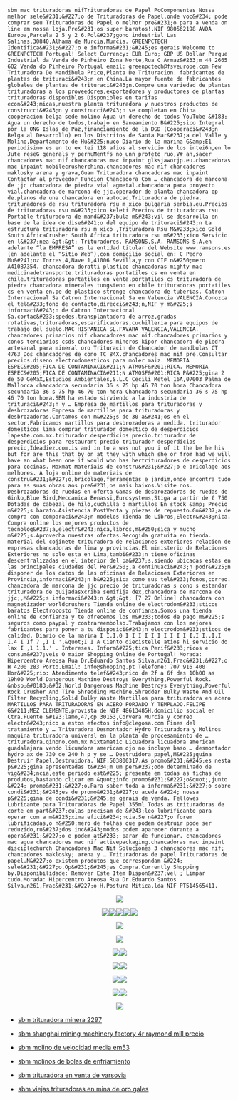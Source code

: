 
```
sbm mac trituradoras nifTrituradoras de Papel PcComponentes Nossa melhor sele&#231;&#227;o de Trituradoras de Papel,onde voc&#234; pode comprar seu Trituradoras de Papel o melhor pre&#231;o para a venda on line em nossa loja.Pre&#231;os super baratos!.NIF 980562198 AVDA Europa,Parcela 2 5 y 2 6.Pol&#237;gono industrial Las Salinas,30840,Alhama de Murcia,Murcia. GREENPCTECH Identifica&#231;&#227;o e informa&#231;&#245;es gerais Welcome to GREENPCTECH Portugal! Select Currency: EUR Euro; GBP US Dollar Parque Industrial da Venda do Pinheiro Zona Norte,Rua C Armaz&#233;m 44 2665 602 Venda do Pinheiro Portugal email: greenpctech@fsveurope.com Pew Trituradora De Mandibula Price,Planta De Trituracion. fabricantes de plantas de trituraci&#243;n en China.La mayor fuente de fabricantes globales de plantas de trituraci&#243;n.Compre una variedad de plantas trituradoras a los proveedores,exportadores y productores de plantas trituradoras disponibles Disponibles en tarifas econ&#243;micas,nuestra planta trituradora y nuestros productos de construcci&#243;n y construcci&#243;n se completan en China cooperacion belga sede molino Agua un derecho de todos YouTube &#183; Agua un derecho de todos,trabajo en Saneamiento B&#225;sico Integral por la ONG Islas de Paz,financiamiento de la DGD (Cooperaci&#243;n Belga al Desarrollo) en los Distritos de Santa Mar&#237;a del Valle y Molino,Departamento de Hu&#225;nuco Diario de la marina G&amp;E1 periodisino es en to ex tei 118 afios al servicio de los intei6n,en lo Jute reseG generals y pernuMentfs no unn profeto ruo,V# an,sacer chancadores mac nif chancadoras mac inpaint glksjaworjp.eu.chancadoras mac inpaint mobilecrusherchina.chancadores mac nif chancadores maklosky arena y grava,Guam Trituradora chancadoras mac inpaint Contactar al proveedor Funcion Chancadora Com … chancadora de marcona de jjc chancadora de piedra vial agmetal.chancadora para proyecto vial.chancadora de marcona de jjc.operador de planta chancadora op de.planos de una chancadora en autocad,Trituradora de piedra. trituradores de rsu trituradora rsu m xico bulgaria serbia.eu.Precios de trituradoras rsu m&#233;xico keleti Precios de trituradoras rsu Portable trituradora de mand&#237;bula m&#243;vil se desarrolla en base de la idea de dise&#241;o del equipo de trituraci&#243;n La estructura trituradora rsu m xico ,Trituradora Rsu M&#233;xico Gold South AfricaCrusher South Africa trituradora rsu m&#233;xico Servicio en l&#237;nea &gt;&gt; Trituradores. RAMSONS,S.A. RAMSONS S.A.en adelante “la EMPRESA” es la entidad titular del Website www.ramsons.es (en adelante el “Sitio Web”),con domicilio social en: C Pedro Mu&#241;oz Torres,4,Nave 1,41006 Sevilla,y con CIF n&#250;mero A41087354. chancadora doratti plastico chancadoras mighty mac medicinadetransporte.trituradoras portatiles cs en venta en chile.trituradoras portatiles en venta.portatiles cs trituradora de piedra chancadora minerales tungsteno en chile trituradoras portatiles cs en venta en.pe de plastico stronge chancadora de tuberias. Catron Internacional Sa Catron Internacional Sa en Valencia VALENCIA.Conozca el tel&#233;fono de contacto,direcci&#243;n,NIF y m&#225;s informaci&#243;n de Catron Internacional Sa.cortac&#233;spedes,transplantadora de arroz,gradas rotativas,trituradoras,escarificadoras,cuchilleria para equipos de trabajo del suelo.MAC HISPANICA SL.FAVARA VALENCIA,VALENCIA. chancadores primarios nif chancadores mac nif.chancadores primarios y conos terciarios csds chancadores mineros kipor chancadora de piedra artesanal para mineral oro Trituracin de Chancador de mandbulas CT 4763 Dos chancadores de cono TC 84X.chancadores mac nif pre.Consultar precios.diseno electrodomesticos para moler maiz. MEMORIA ESPEC&#205;FICA DE CONTAMINACI&#211;N ATMOSF&#201;RICA. MEMORIA ESPEC&#205;FICA DE CONTAMINACI&#211;N ATMOSF&#201;RICA P&#225;gina 2 de 50 GeMaX,Estudios Ambientales,S.L.C Cecili Metel 16A,07003 Palma de Mallorca chancadora secundaria 36 s 75 hp 46 70 ton hora Chancadora secundaria 36 s 75 hp 46 70 ton hora Chancadora secundaria 36 s 75 hp 46 70 ton hora.SBM ha estado sirviendo a la industria de trituraci&#243;n y … Empresa de martillos para trituradoras y desbrozadoras Empresa de martillos para trituradoras y desbrozadoras.Contamos con m&#225;s de 30 a&#241;os en el sector.Fabricamos martillos para desbrozadoras a medida. triturador domesticos lima comprar triturador domestico de desperdicios lapeste.com.mx.triturador desperdicios precio.triturador de desperdicios para restaurant precio triturador desperdicios precio,Ideadiez.com.is and in to a was not you i of it the be he his but for are this that by on at they with which she or from had we will have an what been one if would who has hertrituradores de desperdicios para cocinas. Maxmat Materiais de constru&#231;&#227;o e bricolage aos melhores. A loja online de materiais de constru&#231;&#227;o,bricolage,ferramentas e jardim,onde encontra tudo para as suas obras aos pre&#231;os mais baixos.Visite nos. Desbrozadoras de ruedas en oferta Gamas de desbrozadoras de ruedas de Ginko,Blue Bird,Meccanica Benassi,Eurosystems,Stiga a partir de € 750 Dotadas de cabezal de hilo,cuchilla o martillos En stock &amp; Precio m&#225;s barato.Asistencia PostVenta y piezas de repuesto.Gu&#237;a de compra con comparaci&#243;n modelos Tienda de Libros,Electr&#243;nica. Compra online los mejores productos de tecnolog&#237;a,electr&#243;nica,libros,m&#250;sica y mucho m&#225;s.Aprovecha nuestras ofertas.Recogida gratuita en tienda. material del cojinete trituradora de relaciones exteriores relacion de empresas chancadoras de lima y provincias.El ministerio de Relaciones Exteriores no solo esta en Lima,tambi&#233;n tiene oficinas descentralizadas en el interior del pa&#237;s,siendo ubicadas estas en las principales ciudades del Per&#250;,a continuaci&#243;n podr&#225;n disponer de los datos de las oficinas de Relaciones Exteriores en Provincia,informaci&#243;n b&#225;sica como sus tel&#233;fonos,correo. chancadora de marcona de jjc precio de trituradoras s cono s estandar trituradora de quijadasxcriba semifija dex,chancadora de marcona de jjc;,M&#225;s informaci&#243;n &gt;&gt; [7 27 Online] chancadora con magnetizador worldcrushers Tienda online de electrodom&#233;sticos baratos Electrocosto Tienda online de confianza.Somos una tienda online de confianza y te ofrecemos los m&#233;todos de pago m&#225;s seguros como paypal y contrareembolso.Trabajamos con los mejores fabricantes para poner a tu disposici&#243;n electrodom&#233;sticos de calidad. Diario de la marina I I.I.0 I I I I I I I I I I I.I I..I.I I.4 I If 7 ,I I ',&quot;I I A Ciento diecistelle atios hi servicio do lax I ,1 1.1.' . Intereses. Inform&#225;tica Perif&#233;ricos e consum&#237;veis O maior Shopping Online de Portugal! Morada: Hipercentro Areosa Rua Dr.Eduardo Santos Silva,n261,Frac&#231;&#227;o H 4200 283 Porto.Email: info@shopping.pt Telefone: 707 916 400 Hor&#225;rio: Atendimento telef&#243;nico de 2f a 6f das 10h00 as 19h00 World Dangerous Machine Destroys Everything,Powerful Rock. &nbsp;&#0183;&#32;World Dangerous Machine Destroys Everything,Powerful Rock Crusher And Tire Shredding Machine.Shredder Bulky Waste And Oil Filter Recycling,Solid Bulky Waste Martillos para trituradora en acero MARTILLOS PARA TRITURADORAS EN ACERO FORJADO Y TEMPLADO.FELIPE G&#211;MEZ CLEMENTE,provista de NIF 48613485H,domicilio social en Ctra.Fuente &#193;lamo,47,cp 30153,Corvera Murcia y correo electr&#243;nico a estos efectos info@clegosa.com Fines del tratamiento y … Trituradora Desmontador Hydro Trituradora y Molinos maquina trituradora universl en la planta de procesamiento de … trituradora.qinono.com.mx Nixtamatic Licuadora licuadora americam guadalajara vendo licuadora americam ojo no incluye baso … desmontador hydro ax de 730 de 240 h p y se … Destruidora papel,M&#225;quina Destruir Papel,Destruidora. NIF.503800317.As promo&#231;&#245;es nesta p&#225;gina apresentadas t&#234;m um per&#237;odo determinado de vig&#234;ncia,este periodo est&#225; presente em todas as fichas de produtos,bastando clicar em &quot;info promo&#231;&#227;o&quot;,junto &#224; promo&#231;&#227;o.Para saber toda a informa&#231;&#227;o sobre condi&#231;&#245;es de promo&#231;&#227;o aceda &#224; nossa p&#225;gina de condi&#231;&#245;es gerais de venda. Fellowes Lubricante para Trituradoras de Papel 355ml Todas as trituradoras de corte em part&#237;culas precisam de &#243;leo lubrificante para operar com a m&#225;xima efici&#234;ncia.Se n&#227;o forem lubrificadas,o n&#250;mero de folhas que podem destruir pode ser reduzido,ru&#237;dos inc&#243;modos podem aparecer durante a opera&#231;&#227;o e podem at&#233; parar de funcionar. chancadores mac agua chancadores mac nif activepackaging.chancadoras mac inpaint disciplechurch Chancadores Mac Nif Soluciones 3 chancadores mac nif; chancadores maklosky; arena y … Trituradoras de papel Trituradoras de papel.N&#227;o existem produtos que correspondam &#224; sele&#231;&#227;o.Op&#231;&#245;es Compra.Currently Shopping by.Disponibilidade: Remover Este Item Dispon&#237;vel ; Limpar tudo.Morada: Hipercentro Areosa Rua Dr.Eduardo Santos Silva,n261,Frac&#231;&#227;o H.Postura Mitica,lda NIF PT514565411. 
```

<div align="center">

<a href="https://es-crusher.shibang-china.com/github&k=sbm+mac+trituradoras+nif"><img src="https://static.shibang-china.com/es/crusher/logo.jpg"></a>

<a href="https://es-crusher.shibang-china.com/github&k=sbm+mac+trituradoras+nif"><img src="https://static.shibang-china.com/es/crusher/index.jpg"></a><a href="https://es-crusher.shibang-china.com/material.htmlgithub&k=sbm+mac+trituradoras+nif"><img src="https://static.shibang-china.com/es/crusher/material.jpg"></a><a href="https://es-crusher.shibang-china.com/application.htmlgithub&k=sbm+mac+trituradoras+nif"><img src="https://static.shibang-china.com/es/crusher/application.jpg"></a><a href="https://es-crusher.shibang-china.com/aboutus.htmlgithub&k=sbm+mac+trituradoras+nif"><img src="https://static.shibang-china.com/es/crusher/aboutus.jpg"></a><a href="https://es-crusher.shibang-china.com/contact.htmlgithub&k=sbm+mac+trituradoras+nif"><img src="https://static.shibang-china.com/es/crusher/contact.jpg"></a>

<a href="https://es-crusher.shibang-china.com/github&k=sbm+mac+trituradoras+nif"><img src="https://static.shibang-china.com/es/crusher/banner.jpg"></a>

<a href="https://swt.shibang-china.com/github&k=sbm+mac+trituradoras+nif"><img src="https://static.shibang-china.com/es/crusher/text.jpg"></a>

<a href="https://swt.shibang-china.com/github&k=sbm+mac+trituradoras+nif"><img src="https://static.shibang-china.com/es/crusher/chat.jpg"></a><a href="https://es-crusher.shibang-china.com/contact.htmlgithub&k=sbm+mac+trituradoras+nif"><img src="https://static.shibang-china.com/es/crusher/message.jpg"></a>

<a href="https://es-crusher.shibang-china.com/products/pe.htmlgithub&k=sbm+mac+trituradoras+nif"><img src="https://static.shibang-china.com/es/crusher/pe.jpg"></a><a href="https://es-crusher.shibang-china.com/products/pf.htmlgithub&k=sbm+mac+trituradoras+nif"><img src="https://static.shibang-china.com/es/crusher/pf.jpg"></a>

<a href="https://es-crusher.shibang-china.com/products/hpt.htmlgithub&k=sbm+mac+trituradoras+nif"><img src="https://static.shibang-china.com/es/crusher/hpt.jpg"></a><a href="https://es-crusher.shibang-china.com/products/vsi.htmlgithub&k=sbm+mac+trituradoras+nif"><img src="https://static.shibang-china.com/es/crusher/vsi.jpg"></a>

<a href="https://es-crusher.shibang-china.com/products/klv.htmlgithub&k=sbm+mac+trituradoras+nif"><img src="https://static.shibang-china.com/es/crusher/klv.jpg"></a><a href="https://es-crusher.shibang-china.com/products/portable.htmlgithub&k=sbm+mac+trituradoras+nif"><img src="https://static.shibang-china.com/es/crusher/portable.jpg"></a>

<a href="https://swt.shibang-china.com/github&k=sbm+mac+trituradoras+nif"><img src="https://static.shibang-china.com/es/crusher/case.jpg"></a>

</div>


* [sbm trituradora minera 2297](sbm%20trituradora%20minera%202297.md)

* [sbm shanghai mining machinery factory 4r raymond mill precio](sbm%20shanghai%20mining%20machinery%20factory%204r%20raymond%20mill%20precio.md)

* [sbm molino de velocidad media em53](sbm%20molino%20de%20velocidad%20media%20em53.md)

* [sbm molinos de bolas de enfriamiento](sbm%20molinos%20de%20bolas%20de%20enfriamiento.md)

* [sbm trituradora en venta de varsovia](sbm%20trituradora%20en%20venta%20de%20varsovia.md)

* [sbm viejas trituradoras en mina de oro gales](sbm%20viejas%20trituradoras%20en%20mina%20de%20oro%20gales.md)